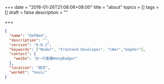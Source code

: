 +++
date = "2016-01-26T21:08:06+08:00"
title = "about"
topics = []
tags = []
draft = false
description = ""

+++

```json
{
  "name": "DefNed",
  "description": "",
  "version": "0.0.2",
  "keywords": ["Noder", "Frontend Developer", "C#er","Gopher"],
  "contact": {
    "weibo": "@一只蜜獾HonyBadger"
  },
  "location": "南京",
  "workAt": "Seuic"
}
```